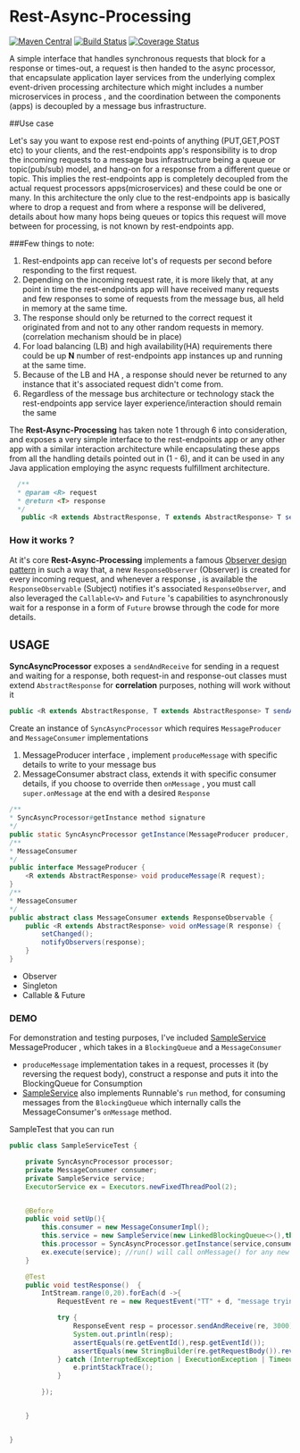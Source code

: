 # Rest-Async-Processing
[![Maven Central](https://maven-badges.herokuapp.com/maven-central/com.github.iamiddy/syncrest-asyncprocessor/badge.svg)](https://maven-badges.herokuapp.com/maven-central/com.github.iamiddy/syncrest-asyncprocessor)
[![Build Status](https://travis-ci.org/iamiddy/syncrest-asyncprocessor.svg?branch=master)](https://travis-ci.org/iamiddy/syncrest-asyncprocessor)
[![Coverage Status](https://img.shields.io/coveralls/iamiddy/syncrest-asyncprocessor.svg?style=plastic)](https://coveralls.io/r/iamiddy/syncrest-asyncprocessor)


A simple interface that handles synchronous requests that block for a response or times-out, a request is then handed to the async processor, that encapsulate application layer services from
the underlying complex event-driven processing architecture which might includes a number microservices in process , and  the coordination between the components (apps) is decoupled by a message bus infrastructure.

##Use case

Let's say you want to expose rest end-points of anything (PUT,GET,POST etc) to your clients, and the rest-endpoints app's responsibility is to drop the incoming requests to a message bus 
infrastructure being a queue or topic(pub/sub) model, and hang-on for a response from a different queue or topic.
This implies the rest-endpoints app is completely decoupled from the actual request processors apps(microservices) and these could be one or many.
In this architecture the only clue to the rest-endpoints app is basically where to drop a request and from where a response will be delivered, details about how many hops being queues or topics this request will move between for processing, is not known by rest-endpoints app.

###Few things to note:
 1. Rest-endpoints app can receive lot's of requests per second before responding to the first request.
 2. Depending on the incoming request rate, it is more likely that, at any point in time the rest-endpoints app will have received many requests and few responses to some of requests from the message bus, all held in memory at the same time.
 3. The response should only be returned to the correct request it originated from and not to any other random requests in memory.(correlation mechanism should be in place)
 4. For load balancing (LB) and high availability(HA) requirements there could be up **N** number of rest-endpoints app instances up and running at the same time.
 5. Because of the LB and HA , a response should never be returned to any instance that it's associated request didn't come from.
 6. Regardless of the message bus architecture or technology stack the rest-endpoints app service layer experience/interaction should remain the same 

The **Rest-Async-Processing** has taken note 1 through 6 into consideration, and exposes a very simple interface to the rest-endpoints app or any other app with a similar interaction architecture 
 while encapsulating these apps from all the handling details pointed out in (1 - 6), and it can be used in any Java application employing the async requests fulfillment architecture.
```java
  /**
  * @param <R> request
  * @return <T> response
  */
   public <R extends AbstractResponse, T extends AbstractResponse> T sendAndReceive(R request, long timeout)
```
### How it works ?
At it's core **Rest-Async-Processing** implements a famous [Observer design pattern](https://en.wikipedia.org/wiki/Observer_pattern) in such a way that,
a new `ResponseObserver` (Observer) is created for every incoming request, and whenever a response , is available the `ResponseObservable` (Subject) notifies it's associated `ResponseObserver`, and 
also leveraged the `Callable<V>` and `Future` 's capabilities to asynchronously wait for a response in a form of `Future` browse through the code for more details.




## USAGE
**SyncAsyncProcessor** exposes a `sendAndReceive` for sending in a request and waiting for a response, both request-in and response-out classes must extend `AbstractResponse` for **correlation** purposes, nothing will work without it
```java
public <R extends AbstractResponse, T extends AbstractResponse> T sendAndReceive(R request, long timeout) 
``` 
Create an instance of `SyncAsyncProcessor` which requires `MessageProducer` and `MessageConsumer` implementations <br/>

1. MessageProducer interface , implement `produceMessage`  with specific details to write to your message bus
2.  MessageConsumer abstract class, extends  it with specific consumer details, if you choose to override then `onMessage` , you must call `super.onMessage` at the end with a desired `Response` 

```java
/**
* SyncAsyncProcessor#getInstance method signature
*/
public static SyncAsyncProcessor getInstance(MessageProducer producer, MessageConsumer messageConsumer);
/**
* MessageConsumer
*/
public interface MessageProducer {
    <R extends AbstractResponse> void produceMessage(R request);
}
/**
* MessageConsumer
*/
public abstract class MessageConsumer extends ResponseObservable {
    public <R extends AbstractResponse> void onMessage(R response) {
        setChanged();
        notifyObservers(response);
    }
}
```
- Observer
- Singleton
- Callable & Future

### DEMO
For demonstration and testing purposes, I've included [SampleService](https://github.com/iamiddy/rest-async-processing/blob/master/src/main/java/com/iamiddy/service/SampleService.java) MessageProducer , which takes in a `BlockingQueue` and a `MessageConsumer`

 - `produceMessage` implementation takes in a request, processes it (by reversing the request body), construct a response and puts it into the BlockingQueue for Consumption <br/>
 - [SampleService](https://github.com/iamiddy/rest-async-processing/blob/master/src/main/java/com/iamiddy/service/SampleService.java)  also implements Runnable's `run` method, for consuming messages from the `BlockingQueue` which internally calls the MessageConsumer's `onMessage` method.
 
SampleTest that you can run
```java
public class SampleServiceTest {

    private SyncAsyncProcessor processor;
    private MessageConsumer consumer;
    private SampleService service;
    ExecutorService ex = Executors.newFixedThreadPool(2);


    @Before
    public void setUp(){
        this.consumer = new MessageConsumerImpl();
        this.service = new SampleService(new LinkedBlockingQueue<>(),this.consumer);
        this.processor = SyncAsyncProcessor.getInstance(service,consumer);
        ex.execute(service); //run() will call onMessage() for any new message on a queue
    }

    @Test
    public void testResponse()  {
        IntStream.range(0,20).forEach(d ->{
            RequestEvent re = new RequestEvent("TT" + d, "message trying out " + d);

            try {
                ResponseEvent resp = processor.sendAndReceive(re, 3000); 
                System.out.println(resp);
                assertEquals(re.getEventId(),resp.getEventId());
                assertEquals(new StringBuilder(re.getRequestBody()).reverse().toString(),resp.getResponseBody());
            } catch (InterruptedException | ExecutionException | TimeoutException e) {
                e.printStackTrace();
            }

        });


    }


}
```
